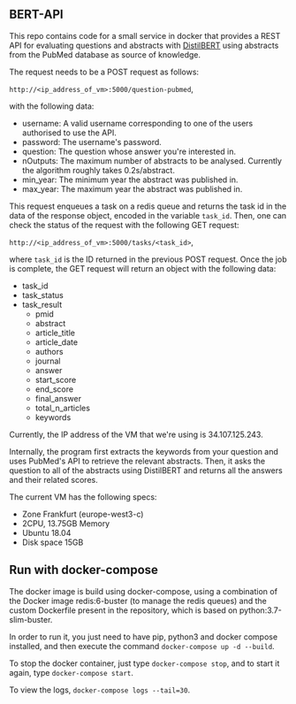 ## BERT-API

This repo contains code for a small service in docker that provides a REST API for evaluating questions and abstracts with [DistilBERT](https://arxiv.org/abs/1910.01108)
using abstracts from the PubMed database as source of knowledge.

The request needs to be a POST request as follows:

``http://<ip_address_of_vm>:5000/question-pubmed``,

with the following data:

- username: A valid username corresponding to one of the users authorised to use the API.
- password: The username's password.
- question: The question whose answer you're interested in.
- nOutputs: The maximum number of abstracts to be analysed. Currently the algorithm roughly takes 0.2s/abstract.
- min_year: The minimum year the abstract was published in.
- max_year: The maximum year the abstract was published in.

This request enqueues a task on a redis queue and returns the task id in the data of the response object, encoded in the variable `task_id`.
Then, one can check the status of the request with the following GET request:

``http://<ip_address_of_vm>:5000/tasks/<task_id>``,

where `task_id` is the ID returned in the previous POST request.
Once the job is complete, the GET request will return an object with the following data:

- task_id
- task_status
- task_result
  - pmid
  - abstract
  - article_title
  - article_date
  - authors
  - journal
  - answer
  - start_score
  - end_score
  - final_answer
  - total_n_articles
  - keywords

Currently, the IP address of the VM that we're using is 34.107.125.243.


Internally, the program first extracts the keywords from your question and uses PubMed's API to retrieve the relevant abstracts.
Then, it asks the question to all of the abstracts using DistilBERT and returns all the answers and their related scores.


The current VM has the following specs:

- Zone Frankfurt (europe-west3-c)
- 2CPU, 13.75GB Memory
- Ubuntu 18.04
- Disk space 15GB


## Run with docker-compose

The docker image is build using docker-compose, using a combination of the Docker image
redis:6-buster (to manage the redis queues) and the custom Dockerfile present in the repository,
which is based on python:3.7-slim-buster.

In order to run it, you just need to have pip, python3 and docker compose installed, and then execute the command
``docker-compose up -d --build``.

To stop the docker container, just type
``docker-compose stop``,
and to start it again, type
``docker-compose start``.

To view the logs,
``docker-compose logs --tail=30``.
